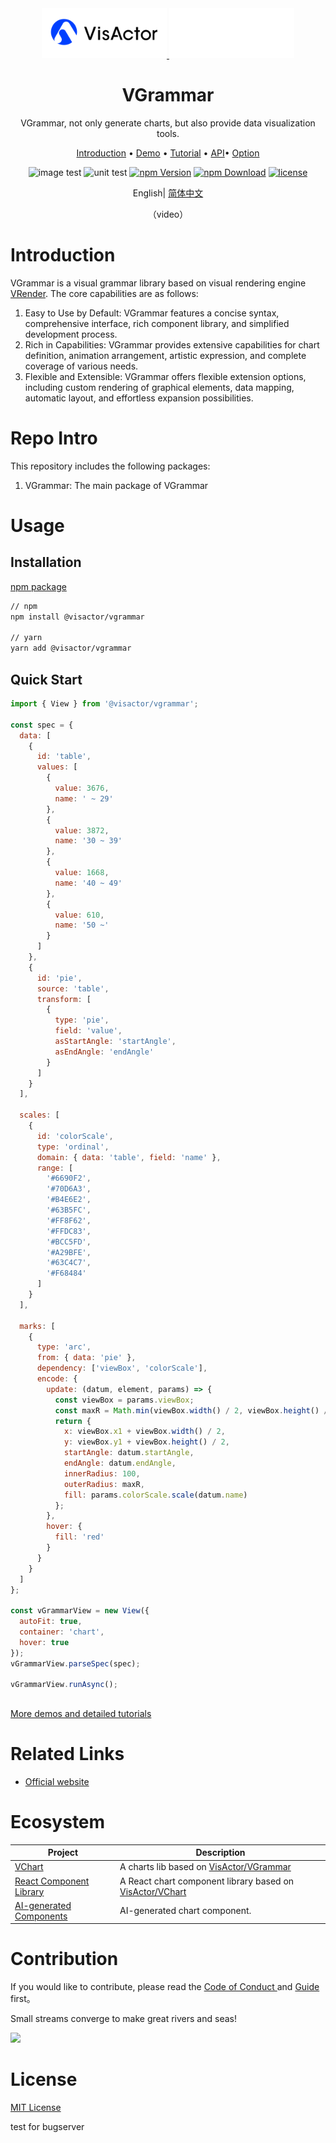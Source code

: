 <div align="center">
  <a href="https://github.com/VisActor#gh-light-mode-only" target="_blank">
    <img alt="VisActor Logo" width="200" src="https://github.com/VisActor/.github/blob/main/profile/logo_500_200_light.svg"/>
  </a>
  <a href="https://github.com/VisActor#gh-dark-mode-only" target="_blank">
    <img alt="VisActor Logo" width="200" src="https://github.com/VisActor/.github/blob/main/profile/logo_500_200_dark.svg"/>
  </a>
</div>

<div align="center">
  <h1>VGrammar</h1>
</div>

<div align="center">

VGrammar, not only generate charts, but also provide data visualization tools.

<p align="center">
  <a href="https://www.visactor.io/vgrammar">Introduction</a> •
  <a href="https://www.visactor.io/vgrammar/example">Demo</a> •
  <a href="https://www.visactor.io/vgrammar/guide/guides/quick-start">Tutorial</a> •
  <a href="https://www.visactor.io/vgrammar/api/API/View">API</a>•
  <a href="https://www.visactor.io/vgrammar/option/">Option</a>
</p>

![image test](https://github.com/visactor/vgrammar/actions/workflows/bug-server.yml/badge.svg?event=push)
![unit test](https://github.com/visactor/vgrammar/actions/workflows/unit-test.yml/badge.svg?event=push)
[![npm Version](https://img.shields.io/npm/v/@visactor/vgrammar.svg)](https://www.npmjs.com/package/@visactor/vgrammar)
[![npm Download](https://img.shields.io/npm/dm/@visactor/vgrammar.svg)](https://www.npmjs.com/package/@visactor/vgrammar)
[![license](https://img.shields.io/badge/license-MIT-blue.svg)](https://github.com/visactor/vgrammar/blob/main/LICENSE)

</div>

<div align="center">

English| [简体中文](./README.zh-CN.md)

</div>

<div align="center">

（video）

</div>

# Introduction

VGrammar is a visual grammar library based on visual rendering engine [VRender](https://github.com/VisActor/VRender). The core capabilities are as follows:

1. Easy to Use by Default: VGrammar features a concise syntax, comprehensive interface, rich component library, and simplified development process.
2. Rich in Capabilities: VGrammar provides extensive capabilities for chart definition, animation arrangement, artistic expression, and complete coverage of various needs.
3. Flexible and Extensible: VGrammar offers flexible extension options, including custom rendering of graphical elements, data mapping, automatic layout, and effortless expansion possibilities.

# Repo Intro

This repository includes the following packages:

1. VGrammar: The main package of VGrammar

# Usage

## Installation

[npm package](https://www.npmjs.com/package/@visactor/vgrammar)

```bash
// npm
npm install @visactor/vgrammar

// yarn
yarn add @visactor/vgrammar
```

## Quick Start

```javascript
import { View } from '@visactor/vgrammar';

const spec = {
  data: [
    {
      id: 'table',
      values: [
        {
          value: 3676,
          name: ' ~ 29'
        },
        {
          value: 3872,
          name: '30 ~ 39'
        },
        {
          value: 1668,
          name: '40 ~ 49'
        },
        {
          value: 610,
          name: '50 ~'
        }
      ]
    },
    {
      id: 'pie',
      source: 'table',
      transform: [
        {
          type: 'pie',
          field: 'value',
          asStartAngle: 'startAngle',
          asEndAngle: 'endAngle'
        }
      ]
    }
  ],

  scales: [
    {
      id: 'colorScale',
      type: 'ordinal',
      domain: { data: 'table', field: 'name' },
      range: [
        '#6690F2',
        '#70D6A3',
        '#B4E6E2',
        '#63B5FC',
        '#FF8F62',
        '#FFDC83',
        '#BCC5FD',
        '#A29BFE',
        '#63C4C7',
        '#F68484'
      ]
    }
  ],

  marks: [
    {
      type: 'arc',
      from: { data: 'pie' },
      dependency: ['viewBox', 'colorScale'],
      encode: {
        update: (datum, element, params) => {
          const viewBox = params.viewBox;
          const maxR = Math.min(viewBox.width() / 2, viewBox.height() / 2);
          return {
            x: viewBox.x1 + viewBox.width() / 2,
            y: viewBox.y1 + viewBox.height() / 2,
            startAngle: datum.startAngle,
            endAngle: datum.endAngle,
            innerRadius: 100,
            outerRadius: maxR,
            fill: params.colorScale.scale(datum.name)
          };
        },
        hover: {
          fill: 'red'
        }
      }
    }
  ]
};

const vGrammarView = new View({
  autoFit: true,
  container: 'chart',
  hover: true
});
vGrammarView.parseSpec(spec);

vGrammarView.runAsync();
```

##

[More demos and detailed tutorials](https://visactor.io/vgrammar)

# Related Links

- [Official website](https://visactor.io/vgrammar)

# Ecosystem

| Project                                                     | Description                                                                            |
| ----------------------------------------------------------- | -------------------------------------------------------------------------------------- |
| [VChart](https://visactor.io/vchart)                        | A charts lib based on [VisActor/VGrammar](https://visactor.io/vgrammar)                |
| [React Component Library](https://visactor.io/react-vchart) | A React chart component library based on [VisActor/VChart](https://visactor.io/vchart) |
| [AI-generated Components](https://visactor.io/ai-vchart)    | AI-generated chart component.                                                          |

# Contribution

If you would like to contribute, please read the [Code of Conduct ](./CODE_OF_CONDUCT.md) and [ Guide](./CONTRIBUTING.zh-CN.md) first。

Small streams converge to make great rivers and seas!

<a href="https://github.com/visactor/vgrammar/graphs/contributors"><img src="https://contrib.rocks/image?repo=visactor/vgrammar" /></a>

# License

[MIT License](./LICENSE)

test for bugserver